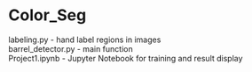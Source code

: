 # Color_Seg
labeling.py - hand label regions in images  
barrel_detector.py - main function  
Project1.ipynb - Jupyter Notebook for training and result display  
